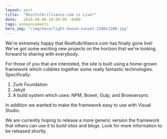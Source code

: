 ```yaml
---
layout: post
title:  "Restfulbrilliance.com is Live!"
date:   2016-08-08 18:00:00 -0400
tags: announcements
hero_img: "/img/hero/light-house-sunset-2200x1200.jpg"
---
```


We're extremely happy that Restfulbrilliance.com has finally gone live!  We've got some exciting new projects on the horizon that we're looking forward to sharing with everybody.

For those of you that are interested, the site is built using a home-grown framework which cobbles together some really fantastic technologies.  Specifically:

1. Zurb Foundation
2. Jekyll
3. A build system which uses: NPM, Bower, Gulp, and Browsersync

In addition we wanted to make the framework easy to use with Visual Studio.

We are currently hoping to release a more generic version the framework that others can use it to build sites and blogs.  Look for more information to be released shortly.
